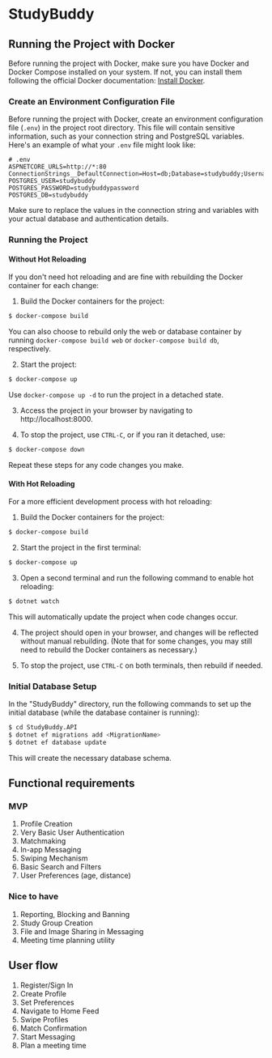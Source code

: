 # StudyBuddy

## Running the Project with Docker

Before running the project with Docker, make sure you have Docker and Docker Compose installed on your system. If not, you can install them following the official Docker documentation: [Install Docker](https://docs.docker.com/get-docker/).


### Create an Environment Configuration File

Before running the project with Docker, create an environment configuration file (`.env`) in the project root directory. This file will contain sensitive information, such as your connection string and PostgreSQL variables. Here's an example of what your `.env` file might look like:

```
# .env
ASPNETCORE_URLS=http://*:80
ConnectionStrings__DefaultConnection=Host=db;Database=studybuddy;Username=studybuddy;Password=studybuddypassword
POSTGRES_USER=studybuddy
POSTGRES_PASSWORD=studybuddypassword
POSTGRES_DB=studybuddy
```

Make sure to replace the values in the connection string and variables with your actual database and authentication details.

### Running the Project

#### Without Hot Reloading

If you don't need hot reloading and are fine with rebuilding the Docker container for each change:

1. Build the Docker containers for the project:

```bash
$ docker-compose build
```

You can also choose to rebuild only the web or database container by running `docker-compose build web` or `docker-compose build db`, respectively.

2. Start the project:

```bash
$ docker-compose up
```

Use `docker-compose up -d` to run the project in a detached state.

3. Access the project in your browser by navigating to http://localhost:8000.

4. To stop the project, use `CTRL-C`, or if you ran it detached, use:

```bash
$ docker-compose down
```

Repeat these steps for any code changes you make.

#### With Hot Reloading

For a more efficient development process with hot reloading:

1. Build the Docker containers for the project:

```bash
$ docker-compose build
```

2. Start the project in the first terminal:

```bash
$ docker-compose up
```

3. Open a second terminal and run the following command to enable hot reloading:

``` bash
$ dotnet watch
```

This will automatically update the project when code changes occur.

4. The project should open in your browser, and changes will be reflected without manual rebuilding. (Note that for some changes, you may still need to rebuild the Docker containers as necessary.)

5. To stop the project, use `CTRL-C` on both terminals, then rebuild if needed.

### Initial Database Setup

In the "StudyBuddy" directory, run the following commands to set up the initial database (while the database container is running):

```bash
$ cd StudyBuddy.API
$ dotnet ef migrations add <MigrationName>
$ dotnet ef database update
```

This will create the necessary database schema.

## Functional requirements

### MVP

1. Profile Creation
2. Very Basic User Authentication
3. Matchmaking
4. In-app Messaging
5. Swiping Mechanism
6. Basic Search and Filters
7. User Preferences (age, distance)

### Nice to have

1. Reporting, Blocking and Banning
2. Study Group Creation
3. File and Image Sharing in Messaging
4. Meeting time planning utility

## User flow

1. Register/Sign In
2. Create Profile
3. Set Preferences
4. Navigate to Home Feed
5. Swipe Profiles
6. Match Confirmation
7. Start Messaging
8. Plan a meeting time
